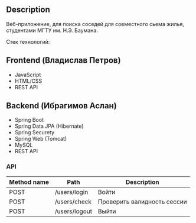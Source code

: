  Description
--
  Веб-приложение, для поиска соседей для совместного сьема жилья,
студентами МГТУ им. Н.Э. Баумана.

Стек технологий:

 Frontend (Владислав Петров)
--
- JavaScript
- HTML/CSS
- REST API

 Backend (Ибрагимов Аслан)
--
- Spring Boot
- Spring Data JPA (Hibernate)
- Spring Securety
- Spring Web (Tomcat)
- MySQL
- REST API

### API

| Method name | Path | Description |
| ----------- | ---- | ----------- |
| POST | /users/login | Войти |
| POST | /users/check | Проверить валидность сессии |
| POST | /users/logout | Выйти |


